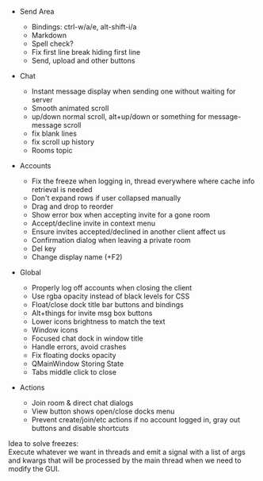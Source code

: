 - Send Area
  - Bindings: ctrl-w/a/e, alt-shift-i/a
  - Markdown
  - Spell check?
  - Fix first line break hiding first line
  - Send, upload and other buttons

- Chat
  - Instant message display when sending one without waiting for server
  - Smooth animated scroll
  - up/down normal scroll, alt+up/down or something for message-message scroll
  - fix blank lines
  - fix scroll up history
  - Rooms topic

- Accounts
  - Fix the freeze when logging in,
    thread everywhere where cache info retrieval is needed
  - Don't expand rows if user collapsed manually
  - Drag and drop to reorder
  - Show error box when accepting invite for a gone room 
  - Accept/decline invite in context menu
  - Ensure invites accepted/declined in another client affect us
  - Confirmation dialog when leaving a private room
  - Del key
  - Change display name (+F2)

- Global
  - Properly log off accounts when closing the client
  - Use rgba opacity instead of black levels for CSS
  - Float/close dock title bar buttons and bindings
  - Alt+things for invite msg box buttons
  - Lower icons brightness to match the text
  - Window icons
  - Focused chat dock in window title
  - Handle errors, avoid crashes
  - Fix floating docks opacity
  - QMainWindow Storing State
  - Tabs middle click to close

- Actions
  - Join room & direct chat dialogs
  - View button shows open/close docks menu
  - Prevent create/join/etc actions if no account logged in,
    gray out buttons and disable shortcuts

Idea to solve freezes:  
Execute whatever we want in threads and emit a signal with a list of args
and kwargs that will be processed by the main thread when we need to modify
the GUI.
